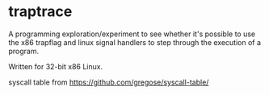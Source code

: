 # traptrace

A programming exploration/experiment to see whether it's possible to use the x86 trapflag and linux signal handlers to step through the execution of a program.

Written for 32-bit x86 Linux.

syscall table from https://github.com/gregose/syscall-table/


